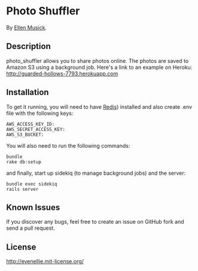 # Photo Shuffler
By [Ellen Musick](http://blog.ellenmusick.com/).

## Description
photo_shuffler allows you to share photos online.  The photos are saved to Amazon S3 using a background job. Here's a link to an example on Heroku: http://guarded-hollows-7793.herokuapp.com

## Installation

To get it running, you will need to have [Redis](http://redis.io/)) installed and also create .env file with the following keys:
```
AWS_ACCESS_KEY_ID:
AWS_SECRET_ACCESS_KEY:
AWS_S3_BUCKET:
```
You will also need to run the following commands:
```
bundle
rake db:setup
```
and finally, start up sidekiq (to manage background jobs) and the server:
```
bundle exec sidekiq
rails server
```

## Known Issues

If you discover any bugs, feel free to create an issue on GitHub fork and
send a pull request.

## License
http://evenellie.mit-license.org/
